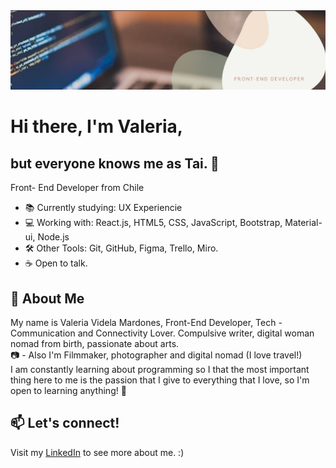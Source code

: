 <img src="./images/background2.png" alt="Hello World!"/>

# Hi there, I'm Valeria, <br>
## but everyone knows me as Tai. 🌿

Front- End Developer from Chile 

- 📚 Currently studying:  UX Experiencie
- 💻  Working with: React.js, HTML5, CSS, JavaScript, Bootstrap, Material-ui, Node.js
- 🛠  Other Tools: Git, GitHub, Figma, Trello, Miro.
- ☕  Open to talk.

## 💬 About Me

My name is Valeria Videla Mardones, Front-End Developer, Tech - Communication and Connectivity Lover. 
Compulsive writer, digital woman nomad from birth, passionate about arts.
<br>
📷  - Also I'm Filmmaker, photographer and digital nomad (I love travel!)
<br>
I am constantly learning about programming so I that the most important thing here to me is the passion that I give to everything that I love, so I'm open to learning anything! 🌱




## 📫 Let's connect!

Visit my [LinkedIn](https://www.linkedin.com/in/valeriavidela/) to see more about me. :)
